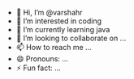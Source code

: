 - 👋 Hi, I’m @varshahr
- 👀 I’m interested in coding
- 🌱 I’m currently learning java
- 💞️ I’m looking to collaborate on ...
- 📫 How to reach me ...
- 😄 Pronouns: ...
- ⚡ Fun fact: ...

<!---
varshahr/varshahr is a ✨ special ✨ repository because its `README.md` (this file) appears on your GitHub profile.
You can click the Preview link to take a look at your changes.
--->
